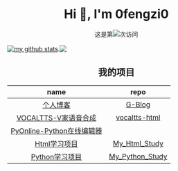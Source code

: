 <h1 align="center">Hi 👋, I'm 0fengzi0</h1>

<p align="center">这是第<img src="https://profile-counter.glitch.me/0fengzi0/count.svg" />次访问</p>

<a href="https://github.com/0fengzi0">
  <img align="center" src="https://github-readme-stats-teal.vercel.app/api?username=0fengzi0&show_icons=truet&include_all_commits=True&hide=contribs" alt="my github stats" />
</a>

<a href="https://github.com/0fengzi0">
  <!-- Change the `github-readme-stats.anuraghazra1.vercel.app` to `github-readme-stats.vercel.app`  -->
  <img align="center" src="https://github-readme-stats-teal.vercel.app/api/top-langs/?username=0fengzi0&layout=compact" />
</a>

<h2 align="center">我的项目</h2>

|name | repo|
| :-: | :-: |
| [个人博客](http://5ixf.vip) | [G-Blog](https://github.com/0fengzi0/G-Blog) |
| [VOCALTTS-V家语音合成](http://tts.5ixf.vip) | [vocaltts-html](https://github.com/0fengzi0/vocaltts-html) |
| [PyOnline-Python在线编辑器](http://py.5ixf.vip) |  |
| [Html学习项目]() | [My_Html_Study](https://github.com/0fengzi0/My_Html_Study) |
| [Python学习项目]() | [My_Python_Study](https://github.com/0fengzi0/My_Python_Study) |
